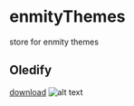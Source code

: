 # enmityThemes
store for enmity themes
<br>
## Oledify
[download]([https://pages.github.com/](https://github.com/cupecups/enmityThemes/blob/7cb5ba3a00e51997c3ceb3e166d6ede21ed6cc73/oledify.json))
![alt text](
https://cdn.discordapp.com/attachments/950979289531162666/1070932650270920705/IMG_9691.png)
